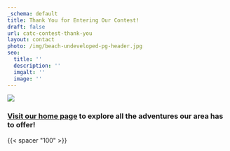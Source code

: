```yaml
---
_schema: default
title: Thank You for Entering Our Contest!
draft: false
url: catc-contest-thank-you
layout: contact
photo: /img/beach-undeveloped-pg-header.jpg
seo:
  title: ''
  description: ''
  imgalt: ''
  image: ''
---
```

![](/img/thankyou-graphic-text-red.jpg)

### [Visit our home page](/) to explore all the adventures our area has to offer!

{{< spacer "100" >}}